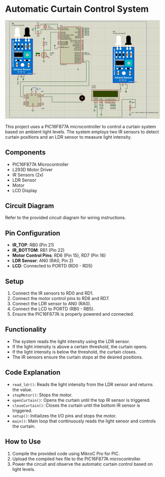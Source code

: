 # Automatic Curtain Control System
![Circuit Diagram](pic.png)

This project uses a PIC16F877A microcontroller to control a curtain system based on ambient light levels. The system employs two IR sensors to detect curtain positions and an LDR sensor to measure light intensity.

## Components

- PIC16F877A Microcontroller
- L293D Motor Driver
- IR Sensors (2x)
- LDR Sensor
- Motor
- LCD Display

## Circuit Diagram

Refer to the provided circuit diagram for wiring instructions.

## Pin Configuration

- **IR_TOP**: RB0 (Pin 21)
- **IR_BOTTOM**: RB1 (Pin 22)
- **Motor Control Pins**: RD6 (Pin 15), RD7 (Pin 16)
- **LDR Sensor**: AN0 (RA0, Pin 2)
- **LCD**: Connected to PORTD (RD0 - RD5)

## Setup

1. Connect the IR sensors to RD0 and RD1.
2. Connect the motor control pins to RD6 and RD7.
3. Connect the LDR sensor to AN0 (RA0).
4. Connect the LCD to PORTD (RB0 - RB5).
5. Ensure the PIC16F877A is properly powered and connected.

## Functionality

- The system reads the light intensity using the LDR sensor.
- If the light intensity is above a certain threshold, the curtain opens.
- If the light intensity is below the threshold, the curtain closes.
- The IR sensors ensure the curtain stops at the desired positions.

## Code Explanation

- `read_ldr()`: Reads the light intensity from the LDR sensor and returns the value.
- `stopMotor()`: Stops the motor.
- `openCurtain()`: Opens the curtain until the top IR sensor is triggered.
- `closeCurtain()`: Closes the curtain until the bottom IR sensor is triggered.
- `setup()`: Initializes the I/O pins and stops the motor.
- `main()`: Main loop that continuously reads the light sensor and controls the curtain.

## How to Use

1. Compile the provided code using MikroC Pro for PIC.
2. Upload the compiled hex file to the PIC16F877A microcontroller.
3. Power the circuit and observe the automatic curtain control based on light levels.
